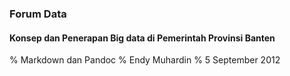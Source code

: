 ### Forum Data
#### Konsep dan Penerapan Big data di Pemerintah Provinsi Banten
% Markdown dan Pandoc
% Endy Muhardin
% 5 September 2012

